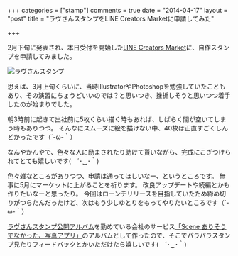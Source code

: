 +++
categories = ["stamp"]
comments = true
date = "2014-04-17"
layout = "post"
title = "ラヴさんスタンプをLINE Creators Marketに申請してみた"

+++

2月下旬に発表され、本日受付を開始した[LINE Creators Market](https://creator.line.me/)に、自作スタンプを申請してみました。

![ラヴさんスタンプ](/images/post/love_stamp.png)


思えば、3月上旬くらいに、当時IllustratorやPhotoshopを勉強していたこともあり、その演習にちょうどいいのでは？と思いつき、挫折しそうと思いつつ着手したのが始まりでした。

朝3時前に起きて出社前に5枚くらい描く時もあれば、しばらく間が空いてしまう時もありつつ。
そんなにスムーズに絵を描けない中、40枚は正直すごくしんどかったです（´-ω-｀）

なんやかんやで、色々な人に励まされたり助けて貰いながら、完成にこぎつけられてとても嬉しいです(　´･‿･｀)

色々雑なところがありつつ、申請は通ってほしいなー、というところです。
無事に5月にマーケットに上がることを祈ります。
改良アップデートや続編とかも作りたいなーと思ったり。
今回はローンチリリースを目指していたため締め切りがつらたんだったけど、次はもう少しゆとりをもってやりたいところです（´-ω-｀）

[ラヴさんスタンプ公開アルバム](http://a.scn.jp/s/0VrEMIHAB)を勤めている会社のサービス[「Scene ありそうでなかった、写真アプリ」](http://www.scn.jp/)のアルバムとして作ったので、そこでパラパラスタンプ見たりフィードバックとかいただけたら嬉しいです(　´･‿･｀)
